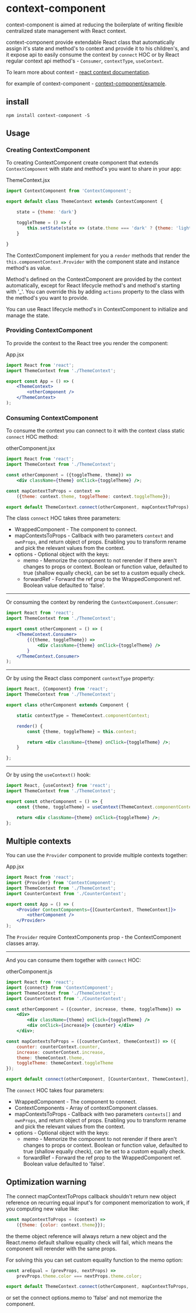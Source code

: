 # context-component

context-component is aimed at reducing the boilerplate of writing flexible centralized state management with React context.

context-component provide extendable React class that automatically assign it's state and method's to context and provide it to his children's, and it expose api to easily consume the context by `connect` HOC or by React regular context api method's - `Consumer`, `contextType`, `useContext`.

To learn more about context - [react context documentation](https://reactjs.org/docs/context.html).

for example of context-component - [context-component/example](https://github.com/YehudaGold/context-component/tree/master/example/src).

## install

```
npm install context-component -S
```

## Usage

### Creating ContextComponent

To creating ContextComponent create component that extends `ContextComponent` with state and method's you want to share in your app:

ThemeContext.jsx
```jsx
import ContextComponent from 'ContextComponent';

export default class ThemeContext extends ContextComponent {

    state = {theme: 'dark'}

    toggleTheme = () => {
        this.setState(state => (state.theme === 'dark' ? {theme: 'light'} : {theme: 'dark'}));
    }

}
```
The ContextComponent implement for you a `render` methods that render the `this.componentContext.Provider` with the component state and instance method's as value.

Method's defined on the ContextComponent are provided by the context automatically, except for React lifecycle method's and method's starting with '_'. You can override this by adding `actions` property to the class with the method's you want to provide.

You can use React lifecycle method's in ContextComponent to initialize and manage the state.

### Providing ContextComponent

To provide the context to the React tree you render the component:

App.jsx
```jsx
import React from 'react';
import ThemeContext from './ThemeContext';

export const App = () => (
    <ThemeContext>
        <otherComponent />
    </ThemeContext>
);

```

### Consuming ContextComponent

To consume the context you can connect to it with the context class static `connect` HOC method:

otherComponent.jsx
```jsx
import React from 'react';
import ThemeContext from './ThemeContext';

const otherComponent = ({toggleTheme, theme}) =>
    <div className={theme} onClick={toggleTheme} />;

const mapContextToProps = context =>
    ({theme: context.theme, toggleTheme: context.toggleTheme});

export default ThemeContext.connect(otherComponent, mapContextToProps);
```
The class `connect` HOC takes three parameters:
* WrappedComponent - The component to connect.
* mapContextsToProps - Callback with two parameters `context` and `ownProps`, and return object of props.
Enabling you to transform rename and pick the relevant values from the context.
* options - Optional object with the keys:
    * memo - Memorize the component to not rerender if there aren't changes to props or context.
    Boolean or function value, defaulted to true (shallow equally check), can be set to a custom equally check.
    * forwardRef - Forward the ref prop to the WrappedComponent ref. Boolean value defaulted to 'false'.
---

Or consuming the context by rendering the `ContextComponent.Consumer`:
```jsx
import React from 'react';
import ThemeContext from './ThemeContext';

export const otherComponent = () => (
    <ThemeContext.Consumer>
        {({theme, toggleTheme}) =>
            <div className={theme} onClick={toggleTheme} />
        }
    </ThemeContext.Consumer>
);
```
---

Or by using the React class component `contextType` property:
```jsx
import React, {Component} from 'react';
import ThemeContext from './ThemeContext';

export class otherComponent extends Component {

    static contextType = ThemeContext.componentContext;

    render() {
        const {theme, toggleTheme} = this.context;

        return <div className={theme} onClick={toggleTheme} />;
    }

};
```
---

Or by using the `useContext()` hook:
```jsx
import React, {useContext} from 'react';
import ThemeContext from './ThemeContext';

export const otherComponent = () => {
    const {theme, toggleTheme} = useContext(ThemeContext.componentContext);

    return <div className={theme} onClick={toggleTheme} />;
};

```

## Multiple contexts

You can use the `Provider` component to provide multiple contexts together:

App.jsx
```jsx
import React from 'react';
import {Provider} from 'ContextComponent';
import ThemeContext from './ThemeContext';
import CounterContext from './CounterContext';

export const App = () => (
    <Provider ContextComponents={[CounterContext, ThemeContext]}>
        <otherComponent />
    </Provider>
);
```
The `Provider` require ContextComponents prop - the ContextComponent classes array.

---

And you can consume them together with `connect` HOC:

otherComponent.js
```jsx
import React from 'react';
import {connect} from 'ContextComponent';
import ThemeContext from './ThemeContext';
import CounterContext from './CounterContext';

const otherComponent = ({counter, increase, theme, toggleTheme}) =>
    <div>
        <div className={theme} onClick={toggleTheme} />
        <div onClick={increase}> {counter} </div>
    </div>;

const mapContextsToProps = ([counterContext, themeContext]) => ({
    counter: counterContext.counter,
    increase: counterContext.increase,
    theme: themeContext.theme,
    toggleTheme: themeContext.toggleTheme
});

export default connect(otherComponent, [CounterContext, ThemeContext], mapContextsToProps);
```
The `connect` HOC takes four parameters:
* WrappedComponent - The component to connect.
* ContextComponents - Array of contextComponent classes.
* mapContextsToProps - Callback with two parameters `contexts[]` and `ownProps`, and return object of props.
Enabling you to transform rename and pick the relevant values from the context.
* options - Optional object with the keys:
    * memo - Memorize the component to not rerender if there aren't changes to props or context.
    Boolean or function value, defaulted to true (shallow equally check), can be set to a custom equally check.
    * forwardRef - Forward the ref prop to the WrappedComponent ref. Boolean value defaulted to 'false'.

## Optimization warning

The connect mapContextToProps callback shouldn't return new object reference on recurring equal input's for component memorization to work, if you computing new value like:
```js
const mapContextToProps = (context) =>
    ({theme: {color: context.theme}});
```
the theme object reference will always return a new object and the React.memo default shallow equality check will fail, which means the component will rerender with the same props.

For solving this you can set custom equality function to the memo option:
```js
const areEqual = (prevProps, nextProps) =>
    prevProps.theme.color === nextProps.theme.color;

export default ThemeContext.connect(otherComponent, mapContextToProps, {memo: areEqual});
```
or set the connect options.memo to 'false' and not memorize the component.
